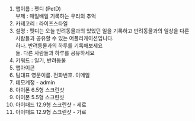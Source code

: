 1. 앱이름 : 펫디 (PetD)  
    부제 : 매일배일 기록하는 우리의 추억
2. 카테고리 : 라이프스타일
3. 설명 : 펫디는 오늘 반려동물과의 있었던 일을 기록하고 반려동물과의 일상을 다른 사람들과 공유할 수 있는 어플리케이션입니다.  
        하나. 반려동물과의 하루를 기록해보세요  
        둘. 다른 사람들과 하루를 공유하세요  
4. 키워드 : 일기, 반려동물
5. 앱아이콘
6. 팀대표 영문이름. 전화번호. 이메일
7. 데모계정 - admin
8. 아이폰 6.5형 스크린샷
9. 아이폰 5.5형 스크린샷
10. 아이패드 12.9형 스크린샷 - 세로
11. 아이패드 12.9형 스크린샷 - 가로
